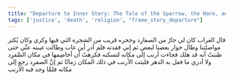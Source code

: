 ```yaml
---
title: "Departure to Inner Story: The Tale of the Sparrow, the Hare, and the Cat"
tags: ['justice', 'death', 'religion', "frame_story_departure"]
---
```


 قال الغراب كان لي جارٌ من الصفارِد وجحره قريب من الشجرة التي فيها وكري وكان يُكثر مواصلتنا وطال جوار بعضنا لبعض ثم إني فقدته فلم أدرِ أين غاب وطالت غيبته عنِّي حتى ظننتُ أنه قد هلك فجاءت أرنب إلى مكانه لتسكنه فكرهتُ أن أخاصِمها في مكان الصِّفرِد ولا أدري ما فعل به الدهر فلبثت الأرنب في ذلك المكان زمانًا ثم إنَّ الصفرِد رجع إلى مكانه فلمَّا وجد فيه الأرنب
